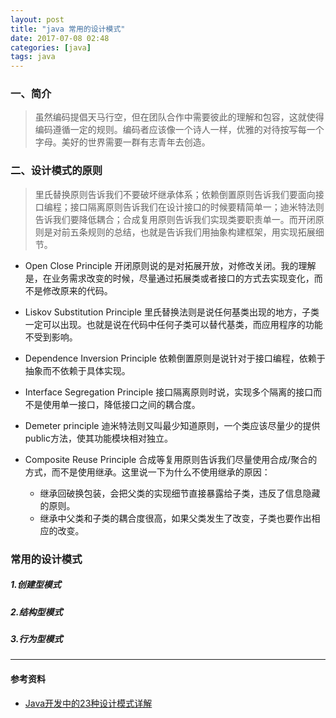 ```yaml
---
layout: post
title: "java 常用的设计模式"
date: 2017-07-08 02:48
categories: [java]
tags: java
---
```


### 一、简介

> 虽然编码提倡天马行空，但在团队合作中需要彼此的理解和包容，这就使得编码遵循一定的规则。编码者应该像一个诗人一样，优雅的对待按写每一个字母。美好的世界需要一群有志青年去创造。

### 二、设计模式的原则

> 里氏替换原则告诉我们不要破坏继承体系；依赖倒置原则告诉我们要面向接口编程；接口隔离原则告诉我们在设计接口的时候要精简单一；迪米特法则告诉我们要降低耦合；合成复用原则告诉我们实现类要职责单一。而开闭原则是对前五条规则的总结，也就是告诉我们用抽象构建框架，用实现拓展细节。

- Open Close Principle
	开闭原则说的是对拓展开放，对修改关闭。我的理解是，在业务需求改变的时候，尽量通过拓展类或者接口的方式去实现变化，而不是修改原来的代码。
	
- Liskov Substitution Principle
	里氏替换法则是说任何基类出现的地方，子类一定可以出现。也就是说在代码中任何子类可以替代基类，而应用程序的功能不受到影响。
	
- Dependence Inversion Principle
	依赖倒置原则是说针对于接口编程，依赖于抽象而不依赖于具体实现。
	
- Interface Segregation Principle
	接口隔离原则时说，实现多个隔离的接口而不是使用单一接口，降低接口之间的耦合度。
	
- Demeter principle
	迪米特法则又叫最少知道原则，一个类应该尽量少的提供public方法，使其功能模块相对独立。
	
- Composite Reuse Principle
	合成等复用原则告诉我们尽量使用合成/聚合的方式，而不是使用继承。这里说一下为什么不使用继承的原因：
	- 继承回破换包装，会把父类的实现细节直接暴露给子类，违反了信息隐藏的原则。
	- 继承中父类和子类的耦合度很高，如果父类发生了改变，子类也要作出相应的改变。
	
### 常用的设计模式

##### 1.创建型模式

##### 2.结构型模式

##### 3.行为型模式

---

#### 参考资料

- [Java开发中的23种设计模式详解](http://www.cnblogs.com/maowang1991/archive/2013/04/15/3023236.html)
